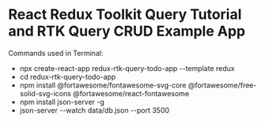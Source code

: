 # React Redux Toolkit Query Tutorial and RTK Query CRUD Example App

Commands used in Terminal:

- npx create-react-app redux-rtk-query-todo-app --template redux
- cd redux-rtk-query-todo-app
- npm install @fortawesome/fontawesome-svg-core @fortawesome/free-solid-svg-icons @fortawesome/react-fontawesome
- npm install json-server -g
- json-server --watch data/db.json --port 3500
